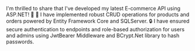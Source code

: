 I'm thrilled to share that I've developed my latest E-commerce API using ASP.NET! 🚀
🌟 I have implemented robust CRUD operations for products and orders powered by Entity Framework Core and SQLServer.
🔒 I have ensured secure authentication to endpoints and role-based authorization for users and admins using JwtBearer Middleware and BCrypt.Net library to hash passwords.
